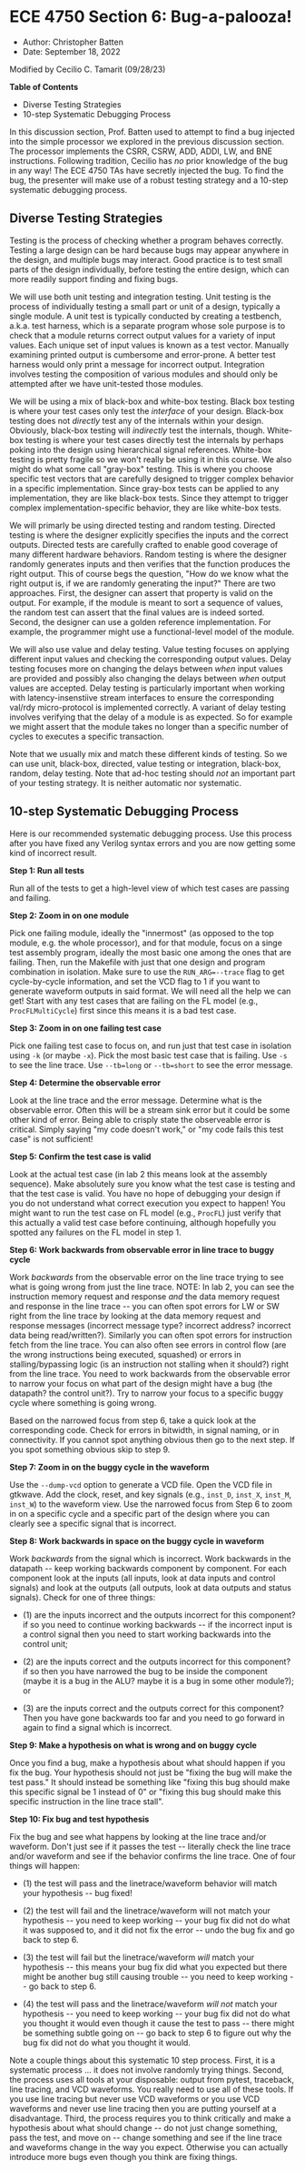 
ECE 4750 Section 6: Bug-a-palooza!
==========================================================================

 - Author: Christopher Batten
 - Date: September 18, 2022

Modified by Cecilio C. Tamarit (09/28/23)

**Table of Contents**

 - Diverse Testing Strategies
 - 10-step Systematic Debugging Process

In this discussion section, Prof. Batten used to attempt to find a bug
injected into the simple processor we explored in the previous discussion
section. The processor implements the CSRR, CSRW, ADD, ADDI, LW, and BNE
instructions. Following tradition, Cecilio has _no_ prior knowledge of the 
bug in any way! The ECE 4750 TAs have secretly injected the bug. To find the bug,
the presenter will make use of a robust testing strategy and a 10-step
systematic debugging process.

Diverse Testing Strategies
--------------------------------------------------------------------------

Testing is the process of checking whether a program behaves correctly.
Testing a large design can be hard because bugs may appear anywhere in
the design, and multiple bugs may interact. Good practice is to test
small parts of the design individually, before testing the entire design,
which can more readily support finding and fixing bugs.

We will use both unit testing and integration testing. Unit testing is
the process of individually testing a small part or unit of a design,
typically a single module. A unit test is typically conducted by creating
a testbench, a.k.a. test harness, which is a separate program whose sole
purpose is to check that a module returns correct output values for a
variety of input values. Each unique set of input values is known as a
test vector. Manually examining printed output is cumbersome and error-prone. 
A better test harness would only print a message for incorrect
output. Integration involves testing the composition of various modules
and should only be attempted after we have unit-tested those modules.

We will be using a mix of black-box and white-box testing. Black box
testing is where your test cases only test the _interface_ of your
design. Black-box testing does not _directly_ test any of the internals
within your design. Obviously, black-box testing will _indirectly_ test
the internals, though. White-box testing is where your test cases directly
test the internals by perhaps poking into the design using hierarchical
signal references. White-box testing is pretty fragile so we won't really
be using it in this course. We also might do what some call "gray-box"
testing. This is where you choose specific test vectors that are
carefully designed to trigger complex behavior in a specific
implementation. Since gray-box tests can be applied to any
implementation, they are like black-box tests. Since they attempt to
trigger complex implementation-specific behavior, they are like white-box
tests.

We will primarly be using directed testing and random testing. Directed
testing is where the designer explicitly specifies the inputs and the
correct outputs. Directed tests are carefully crafted to enable good
coverage of many different hardware behaviors. Random testing is where
the designer randomly generates inputs and then verifies that the
function produces the right output. This of course begs the question,
"How do we know what the right output is, if we are randomly generating
the input?" There are two approaches. First, the designer can assert that
property is valid on the output. For example, if the module is meant to
sort a sequence of values, the random test can assert that the final
values are is indeed sorted. Second, the designer can use a golden
reference implementation. For example, the programmer might use a
functional-level model of the module.

We will also use value and delay testing. Value testing focuses on
applying different input values and checking the corresponding output
values. Delay testing focuses more on changing the delays between _when_
input values are provided and possibly also changing the delays between
_when_ output values are accepted. Delay testing is particularly
important when working with latency-insenstiive stream interfaces to
ensure the corresponding val/rdy micro-protocol is implemented correctly.
A variant of delay testing involves verifying that the delay of a module
is as expected. So for example we might assert that the module takes no
longer than a specific number of cycles to executes a specific
transaction.

Note that we usually mix and match these different kinds of testing. So
we can use unit, black-box, directed, value testing or integration,
black-box, random, delay testing. Note that ad-hoc testing should _not_
an important part of your testing strategy. It is neither automatic nor
systematic.

10-step Systematic Debugging Process
--------------------------------------------------------------------------

Here is our recommended systematic debugging process. Use this process
after you have fixed any Verilog syntax errors and you are now getting
some kind of incorrect result.

**Step 1: Run all tests**

Run all of the tests to get a high-level view of which test cases are
passing and failing.

**Step 2: Zoom in on one module**

Pick one failing module, ideally the "innermost" (as opposed to the top
module, e.g. the whole processor), and for that module, focus on a singe 
test assembly program, ideally the most basic one among the ones that are
failing. Then, run the Makefile with just that one design and
program combination in isolation. Make sure to use the `RUN_ARG=--trace` 
flag to get cycle-by-cycle information, and set the VCD flag to 1 if you
want to generate waveform outputs in said format. We will need all the help we can
get! Start with any test cases that are failing on the FL model 
(e.g., `ProcFLMultiCycle`) first since this means it is a bad test case.

**Step 3: Zoom in on one failing test case**

Pick one failing test case to focus on, and run just that test case in
isolation using `-k` (or maybe `-x`). Pick the most basic test case
that is failing. Use `-s` to see the line trace. Use `--tb=long` or
`--tb=short` to see the error message.

**Step 4: Determine the observable error**

Look at the line trace and the error message. Determine what is the
observable error. Often this will be a stream sink error but it could be
some other kind of error. Being able to crisply state the observeable
error is critical. Simply saying "my code doesn't work," or "my code
fails this test case" is not sufficient!

**Step 5: Confirm the test case is valid**

Look at the actual test case (in lab 2 this means look at the assembly
sequence). Make absolutely sure you know what the test case is testing
and that the test case is valid. You have no hope of debugging your
design if you do not understand what correct execution you expect to
happen! You might want to run the test case on FL model (e.g.,
`ProcFL`) just verify that this actually a valid test case before
continuing, although hopefully you spotted any failures on the FL model
in step 1.

**Step 6: Work backwards from observable error in line trace to
  buggy cycle**

Work _backwards_ from the observable error on the line trace trying to
see what is going wrong from just the line trace. NOTE: In lab 2, you can
see the instruction memory request and response _and_ the data memory
request and response in the line trace -- you can often spot errors for
LW or SW right from the line trace by looking at the data memory request
and response messages (incorrect message type? incorrect address?
incorrect data being read/written?). Similarly you can often spot errors
for instruction fetch from the line trace. You can also often see errors
in control flow (are the wrong instructions being executed, squashed) or
errors in stalling/bypassing logic (is an instruction not stalling when
it should?) right from the line trace. You need to work backwards from
the observable error to narrow your focus on what part of the design
might have a bug (the datapath? the control unit?). Try to narrow your
focus to a specific buggy cycle where something is going wrong.

Based on the narrowed focus from step 6, take a quick look at the
corresponding code. Check for errors in bitwidth, in signal naming, or in
connectivity. If you cannot spot anything obvious then go to the next
step. If you spot something obvious skip to step 9.

**Step 7: Zoom in on the buggy cycle in the waveform**

Use the `--dump-vcd` option to generate a VCD file. Open the VCD
file in gtkwave. Add the clock, reset, and key signals (e.g.,
`inst_D`, `inst_X`, `inst_M`, `inst_W`) to the waveform
view. Use the narrowed focus from Step 6 to zoom in on a specific cycle
and a specific part of the design where you can clearly see a specific
signal that is incorrect.

**Step 8: Work backwards in space on the buggy cycle in waveform**

Work _backwards_ from the signal which is incorrect. Work backwards in
the datapath -- keep working backwards component by component. For each
component look at the inputs (all inputs, look at data inputs and control
signals) and look at the outputs (all outputs, look at data outputs and
status signals). Check for one of three things:

 - (1) are the inputs incorrect and the outputs incorrect for this
   component? if so you need to continue working backwards -- if the
   incorrect input is a control signal then you need to start working
   backwards into the control unit;

 - (2) are the inputs correct and the outputs incorrect for this
    component? if so then you have narrowed the bug to be inside the
    component (maybe it is a bug in the ALU? maybe it is a bug in some
    other module?); or

 - (3) are the inputs correct and the outputs correct for this
    component? Then you have gone backwards too far and you need to go
    forward in again to find a signal which is incorrect.

**Step 9: Make a hypothesis on what is wrong and on buggy cycle**

Once you find a bug, make a hypothesis about what should happen if you
fix the bug. Your hypothesis should not just be "fixing the bug will make
the test pass." It should instead be something like "fixing this bug
should make this specific signal be 1 instead of 0" or "fixing this bug
should make this specific instruction in the line trace stall".

**Step 10: Fix bug and test hypothesis**

Fix the bug and see what happens by looking at the line trace and/or
waveform. Don't just see if it passes the test -- literally check the
line trace and/or waveform and see if the behavior confirms the line
trace. One of four things will happen:

 - (1) the test will pass and the linetrace/waveform behavior will
    match your hypothesis -- bug fixed!

 - (2) the test will fail and the linetrace/waveform will not match
    your hypothesis -- you need to keep working -- your bug fix did not
    do what it was supposed to, and it did not fix the error -- undo the
    bug fix and go back to step 6.

 - (3) the test will fail but the linetrace/waveform _will_ match
    your hypothesis -- this means your bug fix did what you expected but
    there might be another bug still causing trouble -- you need to keep
    working -- go back to step 6.

 - (4) the test will pass and the linetrace/waveform _will not_
    match your hypothesis -- you need to keep working -- your bug fix did
    not do what you thought it would even though it cause the test to
    pass -- there might be something subtle going on -- go back to step 6
    to figure out why the bug fix did not do what you thought it would.

Note a couple things about this systematic 10 step process. First, it is
a systematic process ... it does not involve randomly trying things.
Second, the process uses all tools at your disposable: output from
pytest, traceback, line tracing, and VCD waveforms. You really need to
use all of these tools. If you use line tracing but never use VCD
waveforms or you use VCD waveforms and never use line tracing then you
are putting yourself at a disadvantage. Third, the process requires you
to think critically and make a hypothesis about what should change -- do
not just change something, pass the test, and move on -- change something
and see if the line trace and waveforms change in the way you expect.
Otherwise you can actually introduce more bugs even though you think are
fixing things.

